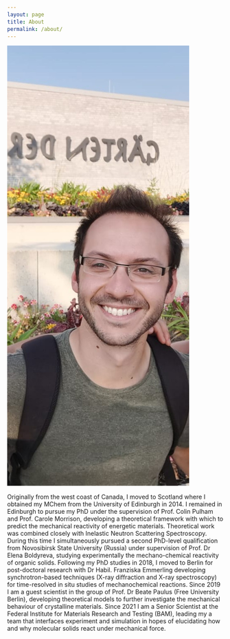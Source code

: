 ```yaml
---
layout: page
title: About
permalink: /about/
---
```



<img src="/20211108_092040.jpg">

 
Originally from the west coast of Canada, I moved to Scotland where I obtained my MChem from the University of Edinburgh in 2014. I remained in Edinburgh to pursue my PhD under the supervision of Prof. Colin Pulham and Prof. Carole Morrison, developing a theoretical framework with which to predict the mechanical reactivity of energetic materials. Theoretical work was combined closely with Inelastic Neutron Scattering Spectroscopy. During this time I simultaneously pursued a second PhD-level qualification from Novosibirsk State University (Russia) under supervision of Prof. Dr Elena Boldyreva, studying experimentally the mechano-chemical reactivity of organic solids. Following my PhD studies in 2018, I moved to Berlin for post-doctoral research with Dr Habil. Franziska Emmerling developing synchrotron-based techniques (X-ray diffraction and X-ray spectroscopy) for time-resolved in situ studies of mechanochemical reactions. Since 2019 I am a guest scientist in the group of Prof. Dr Beate Paulus (Free University Berlin), developing theoretical models to further investigate the mechanical behaviour of crystalline materials. Since 2021 I am a Senior Scientist at the Federal Institute for Materials Research and Testing (BAM), leading my a team that interfaces experiment and simulation in hopes of elucidating how and why molecular solids react under mechanical force. 
